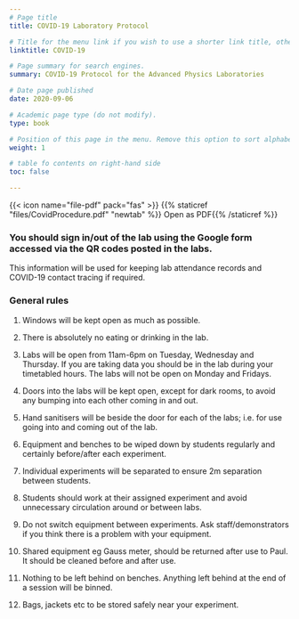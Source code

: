 ```yaml
---
# Page title
title: COVID-19 Laboratory Protocol

# Title for the menu link if you wish to use a shorter link title, otherwise remove this option.
linktitle: COVID-19

# Page summary for search engines.
summary: COVID-19 Protocol for the Advanced Physics Laboratories

# Date page published
date: 2020-09-06

# Academic page type (do not modify).
type: book

# Position of this page in the menu. Remove this option to sort alphabetically.
weight: 1

# table fo contents on right-hand side
toc: false

---
```


{{< icon name="file-pdf" pack="fas" >}} {{% staticref "files/CovidProcedure.pdf" "newtab" %}} Open as PDF{{% /staticref %}}



### You should sign in/out of the lab using the Google form accessed via the QR codes posted in the labs.
This information will be used for keeping lab
attendance records and COVID-19 contact tracing if required.

### General rules

 1. Windows will be kept open as much as possible.

 2. There is absolutely no eating or drinking in the lab.

 3. Labs will be open from 11am-6pm on Tuesday, Wednesday and Thursday.
   If you are taking data you should be in the lab during your timetabled hours.
   The labs will not be open on Monday and Fridays.

 4. Doors into the labs will be kept open, except for dark rooms,
   to avoid any bumping into each other coming in and out.

 5. Hand sanitisers will be beside the door for each of the labs;
   i.e. for use going into and coming out of the lab.

 6. Equipment and benches to be wiped down by students regularly and
    certainly before/after each experiment.

 7. Individual experiments will be separated to ensure 2m separation between students.

 8. Students should work at their assigned experiment and avoid unnecessary
    circulation around or between labs.

 9. Do not switch equipment between experiments. Ask staff/demonstrators if you think
    there is a problem with your equipment.

 10. Shared equipment eg Gauss meter, should be returned after use to Paul.
     It should be cleaned before and after use.

 11. Nothing to be left behind on benches. Anything left behind at the end of
     a session will be binned.

 13. Bags, jackets etc to be stored safely near your experiment.
 
